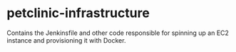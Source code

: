 # petclinic-infrastructure
Contains the Jenkinsfile and other code responsible for spinning up an EC2 instance and provisioning it with Docker.
